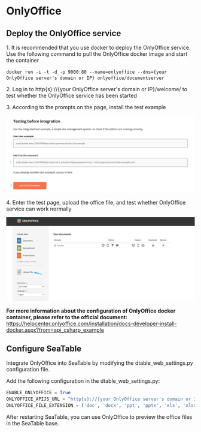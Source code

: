 # OnlyOffice

## Deploy the OnlyOffice service

1\. It is recommended that you use docker to deploy the OnlyOffice service. Use the following command to pull the OnlyOffice docker image and start the container

```
docker run -i -t -d -p 9000:80 --name=onlyoffice --dns={your OnlyOffice server's domain or IP} onlyoffice/documentserver

```

2\. Log in to http{s}://{your OnlyOffice server's domain or IP}/welcome/ to test whether the OnlyOffice service has been started

3\. According to the prompts on the page, install the test example

![](../../images/auto-upload/image-1636710242719.png?raw=1)

4\. Enter the test page, upload the office file, and test whether OnlyOffice service can work normally

![](../../images/auto-upload/image-1636943156207.png?raw=1)

**For more information about the configuration of OnlyOffice docker container, please refer to the official document:** <https://helpcenter.onlyoffice.com/installation/docs-developer-install-docker.aspx?from=api_csharp_example>

## Configure SeaTable

Integrate OnlyOffice into SeaTable by modifying the dtable_web_settings.py configuration file.

Add the following configuration in the dtable_web_settings.py:

```python
ENABLE_ONLYOFFICE = True
ONLYOFFICE_APIJS_URL = "http{s}://{your OnlyOffice server's domain or IP}/web-apps/apps/api/documents/api.js"
ONLYOFFICE_FILE_EXTENSION = ('doc', 'docx', 'ppt', 'pptx', 'xls', 'xlsx', 'odt', 'fodt', 'odp', 'fodp', 'ods', 'fods', 'csv', 'ppsx', 'pps')
```

After restarting SeaTable, you can use OnlyOffice to preview the office files in the SeaTable base.
